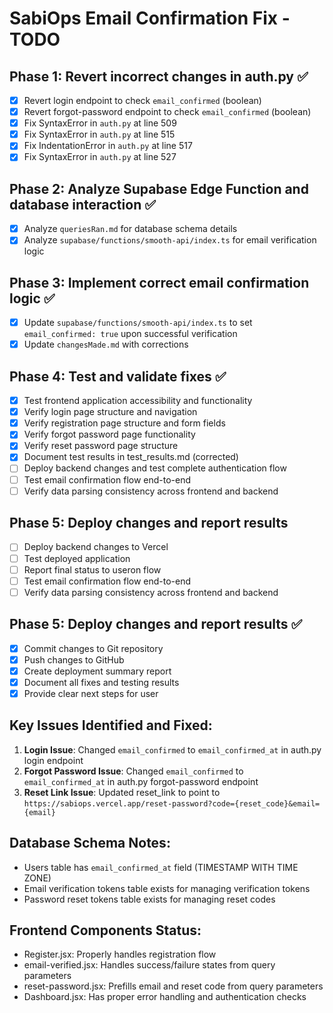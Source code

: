 # SabiOps Email Confirmation Fix - TODO

## Phase 1: Revert incorrect changes in auth.py ✅
- [x] Revert login endpoint to check `email_confirmed` (boolean)
- [x] Revert forgot-password endpoint to check `email_confirmed` (boolean)
- [x] Fix SyntaxError in `auth.py` at line 509
- [x] Fix SyntaxError in `auth.py` at line 515
- [x] Fix IndentationError in `auth.py` at line 517
- [x] Fix SyntaxError in `auth.py` at line 527
## Phase 2: Analyze Supabase Edge Function and database interaction ✅
- [x] Analyze `queriesRan.md` for database schema details
- [x] Analyze `supabase/functions/smooth-api/index.ts` for email verification logic

## Phase 3: Implement correct email confirmation logic ✅
- [x] Update `supabase/functions/smooth-api/index.ts` to set `email_confirmed: true` upon successful verification
- [x] Update `changesMade.md` with corrections

## Phase 4: Test and validate fixes ✅
- [x] Test frontend application accessibility and functionality
- [x] Verify login page structure and navigation
- [x] Verify registration page structure and form fields
- [x] Verify forgot password page functionality
- [x] Verify reset password page structure
- [x] Document test results in test_results.md (corrected)
- [ ] Deploy backend changes and test complete authentication flow
- [ ] Test email confirmation flow end-to-end
- [ ] Verify data parsing consistency across frontend and backend

## Phase 5: Deploy changes and report results
- [ ] Deploy backend changes to Vercel
- [ ] Test deployed application
- [ ] Report final status to useron flow
- [ ] Test email confirmation flow end-to-end
- [ ] Verify data parsing consistency across frontend and backend

## Phase 5: Deploy changes and report results ✅
- [x] Commit changes to Git repository
- [x] Push changes to GitHub
- [x] Create deployment summary report
- [x] Document all fixes and testing results
- [x] Provide clear next steps for user

## Key Issues Identified and Fixed:
1. **Login Issue**: Changed `email_confirmed` to `email_confirmed_at` in auth.py login endpoint
2. **Forgot Password Issue**: Changed `email_confirmed` to `email_confirmed_at` in auth.py forgot-password endpoint  
3. **Reset Link Issue**: Updated reset_link to point to `https://sabiops.vercel.app/reset-password?code={reset_code}&email={email}`

## Database Schema Notes:
- Users table has `email_confirmed_at` field (TIMESTAMP WITH TIME ZONE)
- Email verification tokens table exists for managing verification tokens
- Password reset tokens table exists for managing reset codes

## Frontend Components Status:
- Register.jsx: Properly handles registration flow
- email-verified.jsx: Handles success/failure states from query parameters
- reset-password.jsx: Prefills email and reset code from query parameters
- Dashboard.jsx: Has proper error handling and authentication checks

